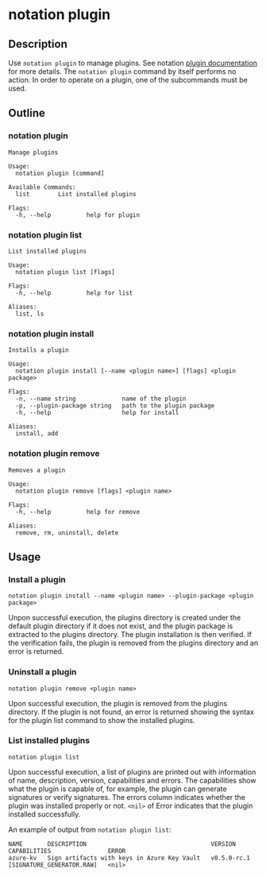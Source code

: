 # notation plugin

## Description

Use `notation plugin` to manage plugins. See notation [plugin documentation](https://github.com/notaryproject/notaryproject/blob/main/specs/plugin-extensibility.md) for more details. The `notation plugin` command by itself performs no action. In order to operate on a plugin, one of the subcommands must be used.

## Outline

### notation plugin

```text
Manage plugins

Usage:
  notation plugin [command]

Available Commands:
  list        List installed plugins

Flags:
  -h, --help          help for plugin
```

### notation plugin list

```text
List installed plugins

Usage:
  notation plugin list [flags]

Flags:
  -h, --help          help for list

Aliases:
  list, ls
```

### notation plugin install

```text
Installs a plugin

Usage:
  notation plugin install [--name <plugin name>] [flags] <plugin package> 

Flags:
  -n, --name string             name of the plugin
  -p, --plugin-package string   path to the plugin package
  -h, --help                    help for install

Aliases:
  install, add
```

### notation plugin remove 

```text
Removes a plugin

Usage:
  notation plugin remove [flags] <plugin name>

Flags:
  -h, --help          help for remove

Aliases:
  remove, rm, uninstall, delete
```

## Usage

### Install a plugin

```shell
notation plugin install --name <plugin name> --plugin-package <plugin package>
```

Unpon successful execution, the plugins directory is created under the default plugin directory if it does not exist, and the plugin package is extracted to the plugins directory. The plugin installation is then verified. If the verification fails, the plugin is removed from the plugins directory and an error is returned. 

### Uninstall a plugin

```shell
notation plugin remove <plugin name>
```

Upon successful execution, the plugin is removed from the plugins directory. If the plugin is not found, an error is returned showing the syntax for the plugin list command to show the installed plugins.

### List installed plugins

```shell
notation plugin list
```

Upon successful execution, a list of plugins are printed out with information of name, description, version, capabilities and errors. The capabilities show what the plugin is capable of, for example, the plugin can generate signatures or verify signatures. The errors column indicates whether the plugin was installed properly or not. `<nil>` of Error indicates that the plugin installed successfully.

An example of output from `notation plugin list`:

```text
NAME       DESCRIPTION                                   VERSION             CAPABILITIES                ERROR
azure-kv   Sign artifacts with keys in Azure Key Vault   v0.5.0-rc.1     [SIGNATURE_GENERATOR.RAW]   <nil>
```
